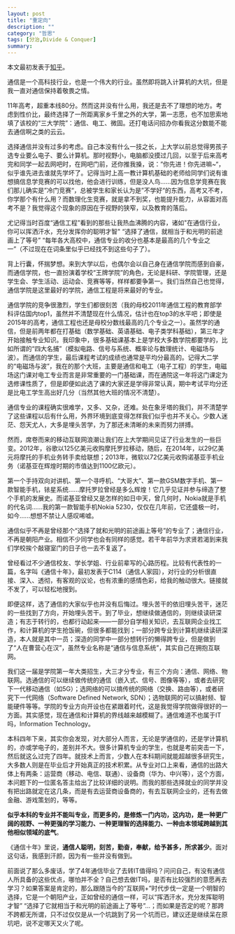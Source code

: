 ```yaml
---
layout: post
title: "重定向"
description: ""
category: "哲思"
tags: [分治,Divide & Conquer]
summary:
---
```


本文最初发表于[知乎](http://www.zhihu.com/question/33536153/answer/58103169)。

通信是一个高科技行业，也是一个伟大的行业。虽然即将跳入计算机的大坑，但是我一直对通信保持着敬畏之情。

11年高考，超重本线80分。然而这并没有什么用，我还是去不了理想的地方。考虑到性价比，最终选择了一所距离家乡千里之外的大学，第一志愿，也不加思索地填了该校的“三大学院”：通信、电工、微固。还打电话问招办你看我这分数能不能去通信啊之类的云云。

选择通信并没有过多的考虑。自己本没有什么一技之长，上大学以前总觉得男孩子选专业要么电子、要么计算机。那时视野小，电脑都没摸过几回，以至于后来高考完和同学一起去网吧时，在网吧门前，还你推我搡，说：”你先进！你先进嘛~“，似乎谁先进去谁就先学坏了。记得当时上高一教计算机基础的老师给同学们说有谁想搞信息学竞赛的可以找他，他会进行训练，但是没人鸟......因为信息学竞赛在我们那儿确实是”冷门竞赛“，总被学生和家长认为是”不学好“的东西，高考又不考，你学那个有什么用？而数理化生竞赛，就是拿不到奖，也能提升能力，从容面对高考不是？我觉得这个现象的原因在于视野的狭窄，以及教育的落后。

尤记得当时百度“通信工程”看到的那些让我热血沸腾的内容，诸如"在通信行业，你可以挥洒汗水，充分发挥你的聪明才智" “选择了通信，就相当于和光明的前途画上了等号” “每年各大高校中，通信专业的收分也基本是最高的几个专业之一”（不过现在在词条里似乎已经找不到这些句子了）。

背上行囊，怀揣梦想。来到大学以后，也偶尔会以自己身在通信学院而感到自豪，而通信学院，也一直扮演着学校“王牌学院”的角色，无论是科研、学院管理，还是学生会、学生活动、运动会、竞赛等等，样样都要争第一。我们当然自己也觉得，通信学院是这里最好的学院，通信工程是将来最好的专业。

通信学院的竞争很激烈，学生们都很刻苦（我的母校2011年通信工程的教育部学科评估国内top1，虽然并不清楚现在什么情况，估计也在top3的水平吧；即使是2015年的高考，通信工程也还是母校分数线最高的几个专业之一）。虽然学的通信，但是前两年都在打基础（数学基础、英语基础、电子类学科基础），第三年才开始接触专业知识。我印象中，很多基础课基本上是学校大多数学院都要学的，比如所谓的“四大名捕”（模拟电路、信号与系统、概率论与数理统计、电磁场与波）。而通信的学生，最后课程考试的成绩也通常是平均分最高的。记得大二学的“电磁场与波”，我在的那个大班，主要是通信和电工（电子工程）的学生，电磁场这门课对电工专业而言是非常重要的一门基础课，而在通院这一年将这门课定为选修课性质了，但是即便如此选了课的大家还是学得非常认真，期中考试平均分还是比电工学生高出好几分（当然其他大班的情况不清楚）。

通信专业的课程确实很难学，又多、又杂，还难。处在象牙塔的我们，并不清楚学了这些课程以后有什么用，外界环境到底变得怎样我们似乎也并不关心。少数人迷茫、怨天尤人，大多是埋头苦学，为了那还未清晰的未来而努力拼搏。

然而，席卷而来的移动互联网浪潮让我们在上大学期间见证了行业发生的一些巨变。2012年，谷歌以125亿美元收购摩托罗拉移动，随后，在2014年，以29亿美元将摩托的手机业务转手卖给联想；2013年，微软以72亿美元收购诺基亚手机业务（诺基亚在辉煌时期的市值达到1100亿欧元）。

第一个手持双向对讲机、第一个寻呼机、“大哥大”、第一款GSM数字手机、第一款智能手机，铱星系统......摩托罗拉曾经是多么辉煌！它几乎见证并参与缔造了整个手机的发展史。而诺基亚曾经又是怎样的如日中天，曾几何时，Nokia就是手机的代名词......我的第一款智能手机Nokia 5230，仅仅在几年前，它还盛极一时，如今......想想不禁让人感叹唏嘘。

通信似乎不再是曾经那个“选择了就和光明的前途画上等号”的专业了；通信行业，不再是朝阳产业。相信不少同学也会有同样的感觉。若干年前华为求贤若渴到来我们学校挨个敲寝室门的日子也一去不复返了。

曾经看过不少通信校友、学长学姐、行业前辈写的心路历程。比较有代表性的一篇，名字叫《通信十年》，最初发表于C114（通信人家园），对行业的分析很直接、深入、透彻，有客观的议论，也有浓重的感情色彩，给我的触动很大。链接就不发了，可以轻松地搜到。

即便这样，选了通信的大家似乎也并没有后悔过。埋头苦干的依旧埋头苦干，迷茫的一些找到了方向，开始埋头苦干。到了毕业，想继续做通信的，则继续读研深造；有志于转行的，也都行动起来——一部分自学相关知识，去互联网企业找工作，和计算机的学生抢饭碗，但很多都能找到；一部分跨专业到计算机继续读研深造，本人就是其中一员；深造的同学中一部分想转行的懒得跨专业，但是做到了“人在曹营心在汉”，虽然专业名称是“通信与信息系统”，其实自己在拥抱互联网。

我们这一届是学院第一年大类招生，大三才分专业，有三个方向：通信、网络、物联网。选通信的可以继续做传统的通信（嵌入式、信号、图像等等），或者去研究下一代移动通信（如5G）；选网络的可以搞传统的网络（交换、路由等），或者研究下一代网络（Software Defined Network, SDN）；选物联网的可以搞射频、智能硬件等等。学院的专业方向开设也在紧跟着时代，这是我觉得学院做得很好的一方面。其实感觉，现在通信和计算机的界线越来越模糊了。通信难道不也属于IT吗，Information Technology。

本科四年下来，其实你会发现，对大部分人而言，无论是学通信的，还是学计算机的，亦或学电子的，差别并不大。很多计算机专业的学生，也就是考前突击一下，然后就这么过完了四年。就技术上而言，少数人在本科期间就能超越很多研究生，大多数人则是在毕业后才开始真正的技术积累。从专业对口上来看，通信的出路大体上有两条：运营商（移动、电信、联通）、设备商（华为、中兴等），这个方面，本问题下的一位匿名答主给出了比较详细的说明。而我的那些选择就业的同学并没有把出路就定在这几条，而是有去运营商设备商的，有去互联网企业的，还有去做金融、游戏策划的，等等。

**似乎本科的专业并不能叫专业，而更多的，是修炼一门内功，这内功，是一种更广阔的视野、一种更强的学习能力、一种更理智的选择能力、一种由本领域跨越到其他相似领域的底气**。

《通信十年》里说，**通信人聪明，刻苦，勤奋，奉献，给予甚多，所求甚少**。面对这句话，我感到汗颜，因为有一些并没有做到。

前面说了那么多废话，学了4年通信毕业了去转IT值得吗？问问自己，有没有通信人所具备的这些优点，哪怕并不全？自己想去做IT吗，是否有比较强烈的意愿再去学习？如果答案是肯定的，那么跟随当今的“互联网+”时代步伐一定是一个明智的选择，它是一个朝阳产业，正如曾经的通信一样，可以“挥洒汗水，充分发挥聪明才智” “选择了它就相当于和光明的前途画上了等号”...；而如果是否定的呢？那跨不跨都无所谓，只不过仅仅是从一个坑跳到了另一个坑而已，建议还是继续呆在原坑吧，说不定哪天又火了呢。